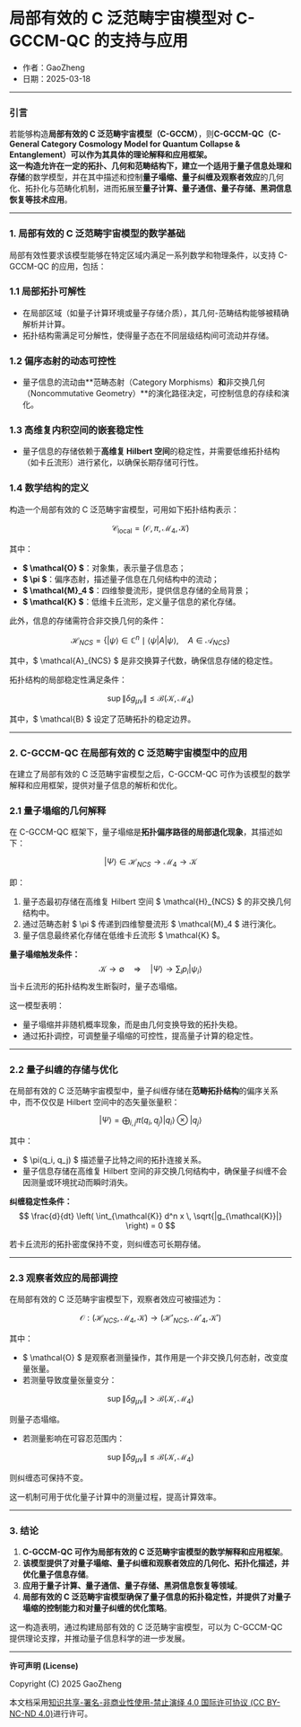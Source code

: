 # **局部有效的 C 泛范畴宇宙模型对 C-GCCM-QC 的支持与应用**

- 作者：GaoZheng
- 日期：2025-03-18

---

### **引言**

若能够构造**局部有效的 C 泛范畴宇宙模型（C-GCCM）**，则**C-GCCM-QC（C-General Category Cosmology Model for Quantum Collapse & Entanglement）**可以作为其具体的理论解释和应用框架。  
这一构造允许在一定的拓扑、几何和范畴结构下，建立一个适用于**量子信息处理和存储**的数学模型，并在其中描述和控制**量子塌缩、量子纠缠及观察者效应**的几何化、拓扑化与范畴化机制，进而拓展至**量子计算、量子通信、量子存储、黑洞信息恢复等技术应用**。

---

### **1. 局部有效的 C 泛范畴宇宙模型的数学基础**

局部有效性要求该模型能够在特定区域内满足一系列数学和物理条件，以支持 C-GCCM-QC 的应用，包括：

### **1.1 局部拓扑可解性**
- 在局部区域（如量子计算环境或量子存储介质），其几何-范畴结构能够被精确解析并计算。
- 拓扑结构需满足可分解性，使得量子态在不同层级结构间可流动并存储。

### **1.2 偏序态射的动态可控性**
- 量子信息的流动由**范畴态射（Category Morphisms）**和**非交换几何（Noncommutative Geometry）**的演化路径决定，可控制信息的存续和演化。

### **1.3 高维复内积空间的嵌套稳定性**
- 量子信息的存储依赖于**高维复 Hilbert 空间**的稳定性，并需要低维拓扑结构（如卡丘流形）进行紧化，以确保长期存储可行性。

### **1.4 数学结构的定义**
构造一个局部有效的 C 泛范畴宇宙模型，可用如下拓扑结构表示：

$$
\mathcal{C}_{\text{local}} = (\mathcal{O}, \pi, \mathcal{M}_4, \mathcal{K})
$$

其中：
- **$ \mathcal{O} $**：对象集，表示量子信息态；
- **$ \pi $**：偏序态射，描述量子信息在几何结构中的流动；
- **$ \mathcal{M}_4 $**：四维黎曼流形，提供信息存储的全局背景；
- **$ \mathcal{K} $**：低维卡丘流形，定义量子信息的紧化存储。

此外，信息的存储需符合非交换几何的条件：

$$
\mathcal{H}_{NCS} = \left\{ |\psi\rangle \in \mathbb{C}^n \mid \langle \psi | A | \psi \rangle, \quad A \in \mathcal{A}_{NCS} \right\}
$$

其中，$ \mathcal{A}_{NCS} $ 是非交换算子代数，确保信息存储的稳定性。

拓扑结构的局部稳定性满足条件：

$$
\sup \|\delta g_{\mu\nu}\| \leq \mathcal{B}(\mathcal{K}, \mathcal{M}_4)
$$

其中，$ \mathcal{B} $ 设定了范畴拓扑的稳定边界。

---

### **2. C-GCCM-QC 在局部有效的 C 泛范畴宇宙模型中的应用**

在建立了局部有效的 C 泛范畴宇宙模型之后，C-GCCM-QC 可作为该模型的数学解释和应用框架，提供对量子信息的解析和优化。

### **2.1 量子塌缩的几何解释**
在 C-GCCM-QC 框架下，量子塌缩是**拓扑偏序路径的局部退化现象**，其描述如下：

$$
|\Psi\rangle \in \mathcal{H}_{NCS} \to \mathcal{M}_4 \to \mathcal{K}
$$

即：
1. 量子态最初存储在高维复 Hilbert 空间 $ \mathcal{H}_{NCS} $ 的非交换几何结构中。
2. 通过范畴态射 $ \pi $ 传递到四维黎曼流形 $ \mathcal{M}_4 $ 进行演化。
3. 量子信息最终紧化存储在低维卡丘流形 $ \mathcal{K} $。

**量子塌缩触发条件：**
$$
\mathcal{K} \to \emptyset \quad \Rightarrow \quad |\Psi\rangle \to \sum_i p_i |\psi_i\rangle
$$
当卡丘流形的拓扑结构发生断裂时，量子态塌缩。

这一模型表明：
- 量子塌缩并非随机概率现象，而是由几何变换导致的拓扑失稳。
- 通过拓扑调控，可调整量子塌缩的可控性，提高量子计算的稳定性。

---

### **2.2 量子纠缠的存储与优化**
在局部有效的 C 泛范畴宇宙模型中，量子纠缠存储在**范畴拓扑结构**的偏序关系中，而不仅仅是 Hilbert 空间中的态矢量张量积：

$$
|\Psi\rangle = \bigoplus_{i,j} \pi(q_i, q_j) |q_i\rangle \otimes |q_j\rangle
$$

其中：
- $ \pi(q_i, q_j) $ 描述量子比特之间的拓扑连接关系。
- 量子信息存储在高维复 Hilbert 空间的非交换几何结构中，确保量子纠缠不会因测量或环境扰动而瞬时消失。

**纠缠稳定性条件：**
$$
\frac{d}{dt} \left( \int_{\mathcal{K}} d^n x \, \sqrt{|g_{\mathcal{K}}|} \right) = 0
$$

若卡丘流形的拓扑密度保持不变，则纠缠态可长期存储。

---

### **2.3 观察者效应的局部调控**
在局部有效的 C 泛范畴宇宙模型下，观察者效应可被描述为：

$$
\mathcal{O} : (\mathcal{H}_{NCS}, \mathcal{M}_4, \mathcal{K}) \to (\mathcal{H}'_{NCS}, \mathcal{M}'_4, \mathcal{K}')
$$

其中：
- $ \mathcal{O} $ 是观察者测量操作，其作用是一个非交换几何态射，改变度量张量。
- 若测量导致度量张量变分：

$$
\sup \|\delta g_{\mu\nu}\| > \mathcal{B}(\mathcal{K}, \mathcal{M}_4)
$$

则量子态塌缩。

- 若测量影响在可容忍范围内：

$$
\sup \|\delta g_{\mu\nu}\| \leq \mathcal{B}(\mathcal{K}, \mathcal{M}_4)
$$

则纠缠态可保持不变。

这一机制可用于优化量子计算中的测量过程，提高计算效率。

---

### **3. 结论**

1. **C-GCCM-QC 可作为局部有效的 C 泛范畴宇宙模型的数学解释和应用框架**。
2. **该模型提供了对量子塌缩、量子纠缠和观察者效应的几何化、拓扑化描述，并优化量子信息存储**。
3. **应用于量子计算、量子通信、量子存储、黑洞信息恢复等领域**。
4. **局部有效的 C 泛范畴宇宙模型确保了量子信息的拓扑稳定性，并提供了对量子塌缩的控制能力和对量子纠缠的优化策略**。

这一构造表明，通过构建局部有效的 C 泛范畴宇宙模型，可以为 C-GCCM-QC 提供理论支撑，并推动量子信息科学的进一步发展。

---

**许可声明 (License)**

Copyright (C) 2025 GaoZheng 

本文档采用[知识共享-署名-非商业性使用-禁止演绎 4.0 国际许可协议 (CC BY-NC-ND 4.0)](https://creativecommons.org/licenses/by-nc-nd/4.0/deed.zh-Hans)进行许可。
